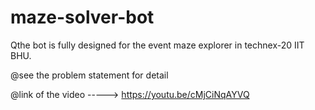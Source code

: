 # maze-solver-bot

Qthe bot is fully designed for the event maze explorer in technex-20 IIT BHU.

@see the problem statement for detail

@link of the video ----->  https://youtu.be/cMjCiNqAYVQ
